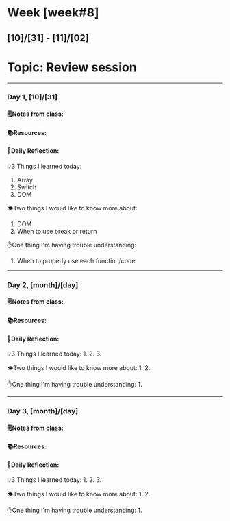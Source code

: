 # Week [week#8]
## [10]/[31] - [11]/[02]

# Topic: Review session

___

### Day 1, [10]/[31]

#### 🗒️Notes from class:

#### 📚Resources:


#### 💭Daily Reflection:

💡3 Things I learned today:
1. Array
2. Switch
3. DOM

👁️Two things I would like to know more about:
1. DOM
2. When to use break or return

✋One thing I'm having trouble understanding:
1. When to properly use each function/code


___

### Day 2, [month]/[day] 

#### 🗒️Notes from class:

#### 📚Resources:


#### 💭Daily Reflection:

💡3 Things I learned today:
1. 
2. 
3. 

👁️Two things I would like to know more about:
1. 
2. 

✋One thing I'm having trouble understanding:
1. 

___

### Day 3, [month]/[day]
#### 🗒️Notes from class:

#### 📚Resources:


#### 💭Daily Reflection:

💡3 Things I learned today:
1. 
2. 
3. 

👁️Two things I would like to know more about:
1. 
2. 

✋One thing I'm having trouble understanding:
1. 
 

